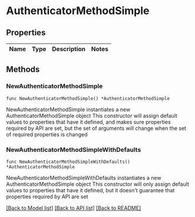 # AuthenticatorMethodSimple

## Properties

Name | Type | Description | Notes
------------ | ------------- | ------------- | -------------

## Methods

### NewAuthenticatorMethodSimple

`func NewAuthenticatorMethodSimple() *AuthenticatorMethodSimple`

NewAuthenticatorMethodSimple instantiates a new AuthenticatorMethodSimple object
This constructor will assign default values to properties that have it defined,
and makes sure properties required by API are set, but the set of arguments
will change when the set of required properties is changed

### NewAuthenticatorMethodSimpleWithDefaults

`func NewAuthenticatorMethodSimpleWithDefaults() *AuthenticatorMethodSimple`

NewAuthenticatorMethodSimpleWithDefaults instantiates a new AuthenticatorMethodSimple object
This constructor will only assign default values to properties that have it defined,
but it doesn't guarantee that properties required by API are set


[[Back to Model list]](../README.md#documentation-for-models) [[Back to API list]](../README.md#documentation-for-api-endpoints) [[Back to README]](../README.md)


